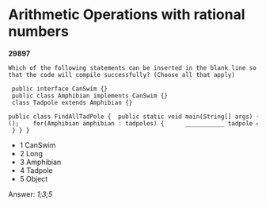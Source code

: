 Arithmetic Operations with rational numbers
===========================================
**29897**
```
Which of the following statements can be inserted in the blank line so that the code will compile successfully? (Choose all that apply) 
 
 public interface CanSwim {} 
 public class Amphibian implements CanSwim {} 
 class Tadpole extends Amphibian {} 
 public class FindAllTadPole {  public static void main(String[] args) {    List<Tadpole> tadpoles = new ArrayList<Tadpole>();    for(Amphibian amphibian : tadpoles) {      ___________ tadpole = amphibian; 
 } } }
```


- 1 CanSwim
- 2 Long
- 3 Amphibian
- 4 Tadpole
- 5 Object

Answer: *1;3;5*

